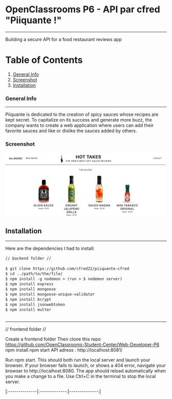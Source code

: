 # OpenClassrooms P6 - API par cfred "Piiquante !"
***
Building a secure API for a food restaurant reviews app

# Table of Contents
1. [General Info](#general-info)
2. [Screenshot](#Screenshot)
2. [Installation](#installation)


### General Info
***
Piiquante is dedicated to the creation of spicy sauces whose recipes are kept
secret. To capitalize on its success and generate more buzz, the company
wants to create a web application where users can add
their favorite sauces and like or dislike the sauces added by others.

### Screenshot

![Screenshot](readme.jpg)

## Installation
***
Here are the dependencies I had to install:
```
// backend folder //

$ git clone https://github.com/cfred22/piiquante-cfred
$ cd ../path/to/the/file/
$ npm install -g nodemon > (run > $ nodemon server)
$ npm install express
$ npm install mongoose
$ npm install mongoose-unique-validator
$ npm install bcrypt
$ npm install jsonwebtoken
$ npm install multer


```
***
// frontend folder //

Create a frontend folder
Then clone this repo https://github.com/OpenClassrooms-Student-Center/Web-Developer-P6
npm install
npm start
API adress : http://localhost:8081/

Run npm start. This should both run the local server and launch your browser.
If your browser fails to launch, or shows a 404 error, navigate your browser to http://localhost:8080.
The app should reload automatically when you make a change to a file.
Use Ctrl+C in the terminal to stop the local server.

|:--------------|:-------------:|--------------:|
